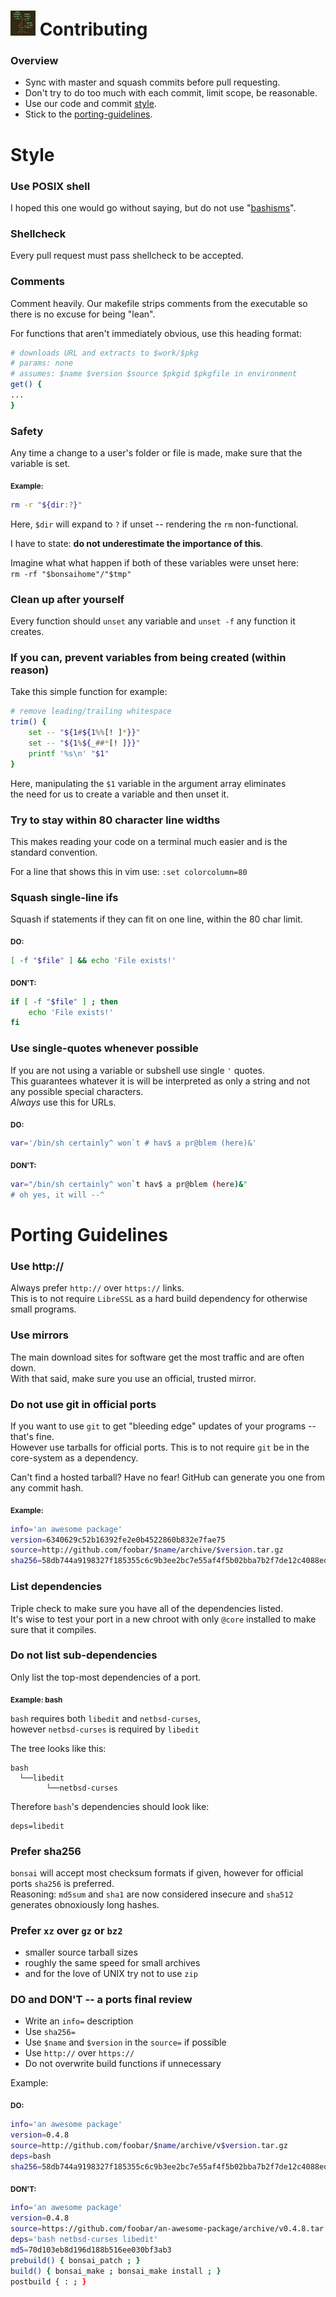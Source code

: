 # <img width="40" height="40" src="res/bonsai_square.png"> Contributing

### Overview

* Sync with master and squash commits before pull requesting.
* Don't try to do too much with each commit, limit scope, be reasonable.
* Use our code and commit [style](#style).
* Stick to the [porting-guidelines](#porting-guidelines).

# Style

### Use POSIX shell

I hoped this one would go without saying, but do not use "[bashisms](https://en.wiktionary.org/wiki/bashism)".

### Shellcheck

Every pull request must pass shellcheck to be accepted.

### Comments

Comment heavily. Our makefile strips comments from the executable so there is no excuse for being "lean".

For functions that aren't immediately obvious, use this heading format:

```sh
# downloads URL and extracts to $work/$pkg
# params: none
# assumes: $name $version $source $pkgid $pkgfile in environment
get() {
...
}
```

### Safety

Any time a change to a user's folder or file is made, 
make sure that the variable is set.

<sub>**Example:**</sub>
```sh
rm -r "${dir:?}"
```

Here, `$dir` will expand to `?` if unset -- rendering the `rm` non-functional.

I have to state: **do not underestimate the importance of this**.

Imagine what what happen if both of these variables were unset here:  
`rm -rf "$bonsaihome"/"$tmp"`

### Clean up after yourself

Every function should `unset` any variable and `unset -f` any function it creates.

### If you can, prevent variables from being created (within reason)

Take this simple function for example:

```sh
# remove leading/trailing whitespace
trim() {
    set -- "${1#${1%%[! ]*}}"
    set -- "${1%${_##*[! ]}}"
    printf '%s\n' "$1"
}
```

Here, manipulating the `$1` variable in the argument array eliminates  
the need for us to create a variable and then unset it.

### Try to stay within 80 character line widths

This makes reading your code on a terminal much easier and is the standard convention.

For a line that shows this in vim use: `:set colorcolumn=80`

### Squash single-line ifs

Squash if statements if they can fit on one line, within the 80 char limit.

<sub>**DO:**</sub>
```sh
[ -f "$file" ] && echo 'File exists!'
```
<sub>**DON'T:**</sub>
```sh
if [ -f "$file" ] ; then
    echo 'File exists!'
fi
```

### Use single-quotes whenever possible

If you are not using a variable or subshell use single `'` quotes.  
This guarantees whatever it is will be interpreted as only a string and not any possible special characters.  
*Always* use this for URLs.

<sub>**DO:**</sub>
```sh
var='/bin/sh certainly^ won`t # hav$ a pr@blem (here)&'
```
<sub>**DON'T:**</sub>
```sh
var="/bin/sh certainly^ won`t hav$ a pr@blem (here)&"
# oh yes, it will --^
```

# Porting Guidelines

### Use http://

Always prefer `http://` over `https://` links.  
This is to not require `LibreSSL` as a hard build dependency for otherwise small programs.

### Use mirrors

The main download sites for software get the most traffic and are often down.  
With that said, make sure you use an official, trusted mirror.

### Do not use git in official ports

If you want to use `git` to get "bleeding edge" updates of your programs -- that's fine.  
However use tarballs for official ports. This is to not require `git` be in the core-system as a dependency.

Can't find a hosted tarball? Have no fear! GitHub can generate you one from any commit hash.

**<sub>Example:**</sub>

```sh
info='an awesome package'
version=6340629c52b16392fe2e0b4522860b832e7fae75
source=http://github.com/foobar/$name/archive/$version.tar.gz
sha256=58db744a9198327f185355c6c9b3ee2bc7e55af4f5b02bba7b2f7de12c4088ed
```

### List dependencies

Triple check to make sure you have all of the dependencies listed.  
It's wise to test your port in a new chroot with only `@core` installed to make sure that it compiles.

### Do not list sub-dependencies

Only list the top-most dependencies of a port.

<sub>**Example: bash**</sub>

`bash` requires both `libedit` and `netbsd-curses`,  
however `netbsd-curses` is required by `libedit`

The tree looks like this:
```
bash 
  └──libedit
        └──netbsd-curses
```
Therefore `bash`'s dependencies should look like:
```
deps=libedit
```

### Prefer sha256

`bonsai` will accept most checksum formats if given,
however for official ports `sha256` is preferred.  
Reasoning: `md5sum` and `sha1` are now considered insecure and `sha512` generates
obnoxiously long hashes.

### Prefer `xz` over `gz` or `bz2`

* smaller source tarball sizes
* roughly the same speed for small archives
* and for the love of UNIX try not to use `zip`

### DO and DON'T  --  a ports final review

* Write an `info=` description
* Use `sha256=`
* Use `$name` and `$version` in the `source=` if possible
* Use `http://` over `https://`
* Do not overwrite build functions if unnecessary

Example:

<sub>**DO:**</sub>

```sh
info='an awesome package'
version=0.4.8
source=http://github.com/foobar/$name/archive/v$version.tar.gz
deps=bash
sha256=58db744a9198327f185355c6c9b3ee2bc7e55af4f5b02bba7b2f7de12c4088ed
```

<sub>**DON'T:**</sub>

```sh
info='an awesome package'
version=0.4.8
source=https://github.com/foobar/an-awesome-package/archive/v0.4.8.tar.gz
deps='bash netbsd-curses libedit'
md5=70d103eb8d196d188b516ee030bf3ab3
prebuild() { bonsai_patch ; }
build() { bonsai_make ; bonsai_make install ; }
postbuild { : ; }
```

